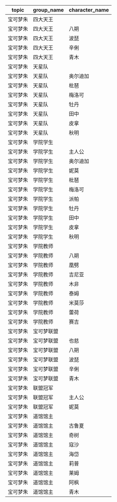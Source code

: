 | topic | group_name | character_name |
| ----- | ---------- | -------------- |
| 宝可梦朱 | 四大天王 |  |
| 宝可梦朱 | 四大天王 | 八朔 |
| 宝可梦朱 | 四大天王 | 波琵 |
| 宝可梦朱 | 四大天王 | 辛俐 |
| 宝可梦朱 | 四大天王 | 青木 |
| 宝可梦朱 | 天星队 |  |
| 宝可梦朱 | 天星队 | 奥尔迪加 |
| 宝可梦朱 | 天星队 | 枇琶 |
| 宝可梦朱 | 天星队 | 梅洛可 |
| 宝可梦朱 | 天星队 | 牡丹 |
| 宝可梦朱 | 天星队 | 田中 |
| 宝可梦朱 | 天星队 | 皮拿 |
| 宝可梦朱 | 天星队 | 秋明 |
| 宝可梦朱 | 学院学生 |  |
| 宝可梦朱 | 学院学生 | 主人公 |
| 宝可梦朱 | 学院学生 | 奥尔迪加 |
| 宝可梦朱 | 学院学生 | 妮莫 |
| 宝可梦朱 | 学院学生 | 枇琶 |
| 宝可梦朱 | 学院学生 | 梅洛可 |
| 宝可梦朱 | 学院学生 | 派帕 |
| 宝可梦朱 | 学院学生 | 牡丹 |
| 宝可梦朱 | 学院学生 | 田中 |
| 宝可梦朱 | 学院学生 | 皮拿 |
| 宝可梦朱 | 学院学生 | 秋明 |
| 宝可梦朱 | 学院教师 |  |
| 宝可梦朱 | 学院教师 | 八朔 |
| 宝可梦朱 | 学院教师 | 凰劈 |
| 宝可梦朱 | 学院教师 | 吉尼亚 |
| 宝可梦朱 | 学院教师 | 木非 |
| 宝可梦朱 | 学院教师 | 泰姆 |
| 宝可梦朱 | 学院教师 | 米莫莎 |
| 宝可梦朱 | 学院教师 | 蕾荷 |
| 宝可梦朱 | 学院教师 | 赛吉 |
| 宝可梦朱 | 宝可梦联盟 |  |
| 宝可梦朱 | 宝可梦联盟 | 也慈 |
| 宝可梦朱 | 宝可梦联盟 | 八朔 |
| 宝可梦朱 | 宝可梦联盟 | 波琵 |
| 宝可梦朱 | 宝可梦联盟 | 辛俐 |
| 宝可梦朱 | 宝可梦联盟 | 青木 |
| 宝可梦朱 | 联盟冠军 |  |
| 宝可梦朱 | 联盟冠军 | 主人公 |
| 宝可梦朱 | 联盟冠军 | 妮莫 |
| 宝可梦朱 | 道馆馆主 |  |
| 宝可梦朱 | 道馆馆主 | 古鲁夏 |
| 宝可梦朱 | 道馆馆主 | 奇树 |
| 宝可梦朱 | 道馆馆主 | 寇沙 |
| 宝可梦朱 | 道馆馆主 | 海岱 |
| 宝可梦朱 | 道馆馆主 | 莉普 |
| 宝可梦朱 | 道馆馆主 | 莱姆 |
| 宝可梦朱 | 道馆馆主 | 阿枫 |
| 宝可梦朱 | 道馆馆主 | 青木 |
